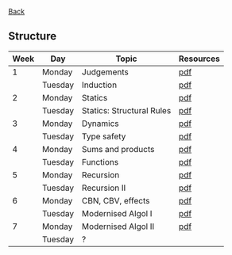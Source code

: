 [Back](README.md)

## Structure

| Week | Day      | Topic                     | Resources                        |
| ---- | -------- | -------------------       | -------------------------------- |
| 1    | Monday   | Judgements                | [pdf](lectures/lecture01.pdf)    |
|      | Tuesday  | Induction                 | [pdf](lectures/lecture02.pdf)    |
| 2    | Monday   | Statics                   | [pdf](lectures/lecture03.pdf)    |
|      | Tuesday  | Statics: Structural Rules | [pdf](lectures/lecture04.pdf)    |
| 3    | Monday   | Dynamics                  | [pdf](lectures/lecture05.pdf)    |
|      | Tuesday  | Type safety               | [pdf](lectures/lecture06.pdf)    |
| 4    | Monday   | Sums and products         | [pdf](lectures/lecture07.pdf)    |
|      | Tuesday  | Functions                 | [pdf](lectures/lecture08.pdf)    |
| 5    | Monday   | Recursion                 | [pdf](lectures/lecture09.pdf)    |
|      | Tuesday  | Recursion II              | [pdf](lectures/lecture10.pdf)    |
| 6    | Monday   | CBN, CBV, effects         | [pdf](lectures/lecture11.pdf)    |
|      | Tuesday  | Modernised Algol I        | [pdf](lectures/lecture12.pdf)    |
| 7    | Monday   | Modernised Algol II       | [pdf](lectures/lecture13.pdf)    |
|      | Tuesday  | ?                         |                                  |
